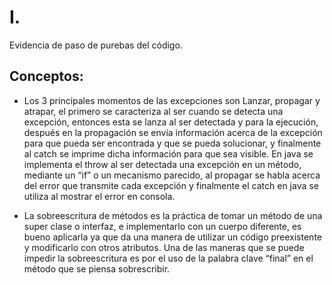 # I.
  Evidencia de paso de purebas del código.
    

## Conceptos:

  * Los 3 principales momentos de las excepciones son Lanzar, propagar y atrapar, el primero se caracteriza al ser cuando se detecta una excepción, entonces esta se lanza al ser detectada y para la ejecución, después en la propagación se envía información acerca de la excepción para que pueda ser encontrada y que se pueda solucionar, y finalmente al catch se imprime dicha información para que sea visible. En java se implementa el throw al ser detectada una excepción en un método, mediante un “if” o un mecanismo parecido, al propagar se habla acerca del error que transmite cada excepción y finalmente el catch en java se utiliza al mostrar el error en consola.

  * La sobreescritura de métodos es la práctica de tomar un método de una super clase o interfaz, e implementarlo con un cuerpo diferente, es bueno aplicarla ya que da una manera de utilizar un código preexistente y modificarlo con otros atributos. Una de las maneras que se puede impedir la sobreescritura es por el uso de la palabra clave “final” en el método que se piensa sobrescribir.
